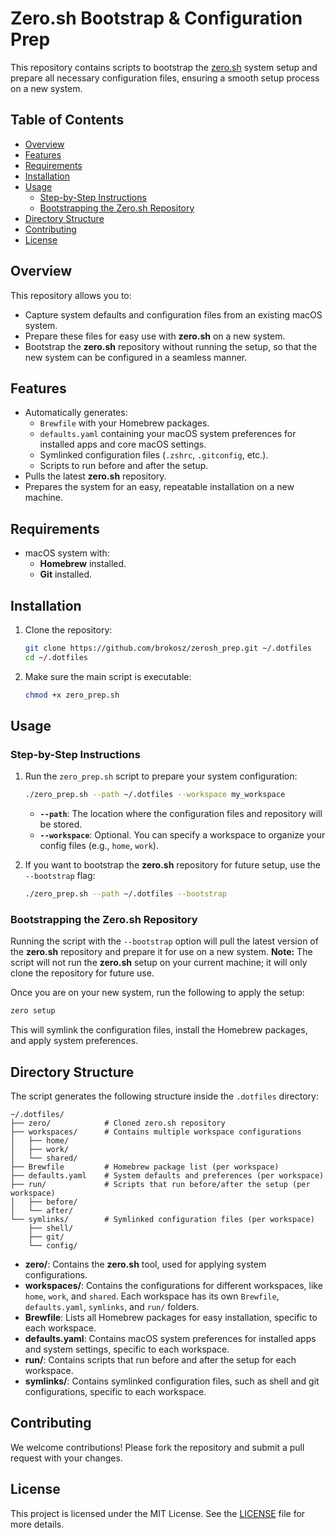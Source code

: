 # Zero.sh Bootstrap & Configuration Prep

This repository contains scripts to bootstrap the [zero.sh](https://github.com/zero-sh/zero.sh.git) system setup and prepare all necessary configuration files, ensuring a smooth setup process on a new system.

## Table of Contents
- [Overview](#overview)
- [Features](#features)
- [Requirements](#requirements)
- [Installation](#installation)
- [Usage](#usage)
  - [Step-by-Step Instructions](#step-by-step-instructions)
  - [Bootstrapping the Zero.sh Repository](#bootstrapping-the-zerosh-repository)
- [Directory Structure](#directory-structure)
- [Contributing](#contributing)
- [License](#license)

## Overview
This repository allows you to:
- Capture system defaults and configuration files from an existing macOS system.
- Prepare these files for easy use with **zero.sh** on a new system.
- Bootstrap the **zero.sh** repository without running the setup, so that the new system can be configured in a seamless manner.

## Features
- Automatically generates:
  - `Brewfile` with your Homebrew packages.
  - `defaults.yaml` containing your macOS system preferences for installed apps and core macOS settings.
  - Symlinked configuration files (`.zshrc`, `.gitconfig`, etc.).
  - Scripts to run before and after the setup.
- Pulls the latest **zero.sh** repository.
- Prepares the system for an easy, repeatable installation on a new machine.

## Requirements
- macOS system with:
  - **Homebrew** installed.
  - **Git** installed.

## Installation
1. Clone the repository:
   ```bash
   git clone https://github.com/brokosz/zerosh_prep.git ~/.dotfiles
   cd ~/.dotfiles
   ```

2. Make sure the main script is executable:
   ```bash
   chmod +x zero_prep.sh
   ```

## Usage

### Step-by-Step Instructions
1. Run the `zero_prep.sh` script to prepare your system configuration:
   ```bash
   ./zero_prep.sh --path ~/.dotfiles --workspace my_workspace
   ```

   - **`--path`**: The location where the configuration files and repository will be stored.
   - **`--workspace`**: Optional. You can specify a workspace to organize your config files (e.g., `home`, `work`).

2. If you want to bootstrap the **zero.sh** repository for future setup, use the `--bootstrap` flag:
   ```bash
   ./zero_prep.sh --path ~/.dotfiles --bootstrap
   ```

### Bootstrapping the Zero.sh Repository
Running the script with the `--bootstrap` option will pull the latest version of the **zero.sh** repository and prepare it for use on a new system. **Note:** The script will not run the **zero.sh** setup on your current machine; it will only clone the repository for future use.

Once you are on your new system, run the following to apply the setup:
```bash
zero setup
```

This will symlink the configuration files, install the Homebrew packages, and apply system preferences.

## Directory Structure
The script generates the following structure inside the `.dotfiles` directory:

```
~/.dotfiles/
├── zero/            # Cloned zero.sh repository
├── workspaces/      # Contains multiple workspace configurations
│   ├── home/
│   ├── work/
│   └── shared/
├── Brewfile         # Homebrew package list (per workspace)
├── defaults.yaml    # System defaults and preferences (per workspace)
├── run/             # Scripts that run before/after the setup (per workspace)
│   ├── before/
│   └── after/
└── symlinks/        # Symlinked configuration files (per workspace)
    ├── shell/
    ├── git/
    └── config/
```

- **zero/**: Contains the **zero.sh** tool, used for applying system configurations.
- **workspaces/**: Contains the configurations for different workspaces, like `home`, `work`, and `shared`. Each workspace has its own `Brewfile`, `defaults.yaml`, `symlinks`, and `run/` folders.
- **Brewfile**: Lists all Homebrew packages for easy installation, specific to each workspace.
- **defaults.yaml**: Contains macOS system preferences for installed apps and system settings, specific to each workspace.
- **run/**: Contains scripts that run before and after the setup for each workspace.
- **symlinks/**: Contains symlinked configuration files, such as shell and git configurations, specific to each workspace.

## Contributing
We welcome contributions! Please fork the repository and submit a pull request with your changes.

## License
This project is licensed under the MIT License. See the [LICENSE](LICENSE) file for more details.

